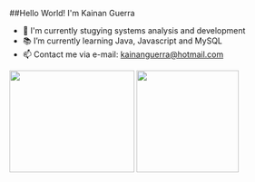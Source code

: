 ##Hello World! I'm Kainan Guerra

- 💾 I'm currently stugying systems analysis and development
- 📚 I’m currently learning Java, Javascript and MySQL
- 📫 Contact me via e-mail: kainanguerra@hotmail.com

<div>
  <a href="https://github.com/KainanGuerra"></a>
  
  <img height="180em" width="220em" src="https://github-readme-stats.vercel.app/api?username=kainanguerra&theme=dark&show_icons=true"/>
  <img height="180em" src="https://github-readme-stats.vercel.app/api/top-langs/?username=kainanguerra&layout=compact&theme=dark"/>
</div>
